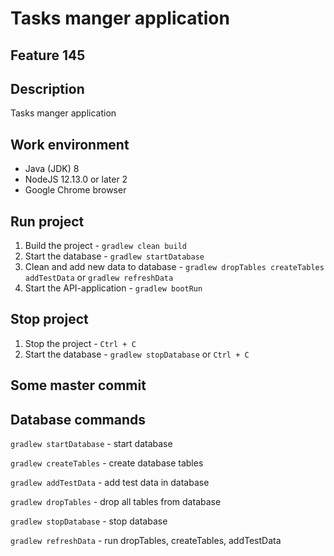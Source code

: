# Tasks manger application

## Feature 145

## Description
Tasks manger application

## Work environment
+ Java (JDK) 8
+ NodeJS 12.13.0 or later 2
+ Google Chrome browser

## Run project
1. Build the project - ``gradlew clean build``
2. Start the database - ``gradlew startDatabase``
3. Clean and add new data to database - ``gradlew dropTables createTables addTestData`` or ``gradlew refreshData``
4. Start the API-application - ``gradlew bootRun``

## Stop project
1. Stop the project - ``Ctrl + C``
2. Start the database - ``gradlew stopDatabase`` or ``Ctrl + C``

## Some master commit

## Database commands
``gradlew startDatabase`` - start database

``gradlew createTables`` - create database tables

``gradlew addTestData`` - add test data in database

``gradlew dropTables`` - drop all tables from database

``gradlew stopDatabase`` - stop database

``gradlew refreshData`` - run dropTables, createTables, addTestData
